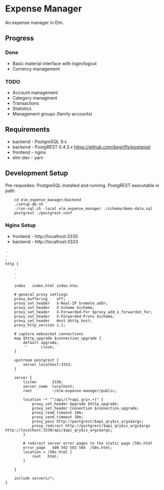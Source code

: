 # Expense Manager

An expense manager in Elm.

## Progress

### Done
  * Basic material interface with login/logout
  * Currency management

### TODO
  * Account management
  * Category managment
  * Transactions
  * Statistics
  * Management groups (family accounts)

## Requirements
  * backend - PostgreSQL 9.x
  * backend - PostgREST 0.4.3.x https://github.com/begriffs/postgrest
  * frontend - nginx
  * elm-dev - yarn

## Development Setup
Pre-requisites: PostgreSQL installed and running. PostgREST executable in path.
```
    cd elm_expense_manager/backend
    ./setup-db.sh
    ./run-sql.sh -local elm_expense_manager ./schema/demo-data.sql
    postgrest ./postgrest.conf
```

### Nginx Setup
  * frontend - http://localhost:3330
  * backend - http://localhost:3333

```
.
.
.
http {
    .
    .
    .
    
    index   index.html index.htm;

    # general proxy settings
    proxy_buffering    off;
    proxy_set_header   X-Real-IP $remote_addr;
    proxy_set_header   X-Scheme $scheme;
    proxy_set_header   X-Forwarded-For $proxy_add_x_forwarded_for;
    proxy_set_header   X-Forwarded-Proto $scheme;
    proxy_set_header   Host $http_host;
    proxy_http_version 1.1;

    # capture websocket connections
    map $http_upgrade $connection_upgrade {
        default upgrade;
        ''      close;
    }

    upstream postgrest {
        server localhost:3333;
    }

    server {
        listen       3330;
        server_name  localhost;
        root         ~/elm-expense-manager/public;

        location ~* "^/api/(?<api_qry>.+)" {
            proxy_set_header Upgrade $http_upgrade;
            proxy_set_header Connection $connection_upgrade;
            proxy_read_timeout 10m;
            proxy_send_timeout 10m;
            proxy_pass http://postgrest/$api_qry$is_args$args;
            proxy_redirect http://postgrest/$api_qry$is_args$args http://localhost:3330/api/$api_qry$is_args$args;
        }

        # redirect server error pages to the static page /50x.html
        error_page   500 502 503 504  /50x.html;
        location = /50x.html {
            root   html;
        }

    }

    include servers/*;
}
```